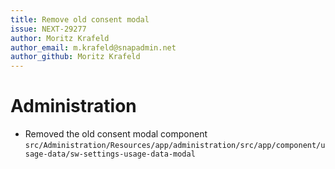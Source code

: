 ```yaml
---
title: Remove old consent modal
issue: NEXT-29277
author: Moritz Krafeld
author_email: m.krafeld@snapadmin.net
author_github: Moritz Krafeld
---
```

# Administration
* Removed the old consent modal component `src/Administration/Resources/app/administration/src/app/component/usage-data/sw-settings-usage-data-modal`
